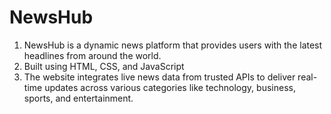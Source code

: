 # NewsHub
1) NewsHub is a dynamic news platform that provides users with the latest headlines from around the world.
2) Built using HTML, CSS, and JavaScript
3) The website integrates live news data from trusted APIs to deliver real-time updates across various categories like technology, business, sports, and entertainment. 
